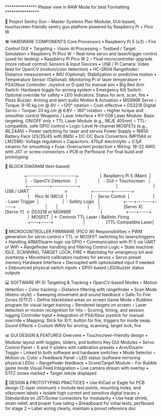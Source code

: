 *************** Please view in RAW Mode for best Formatting ****************

🔫 Project Sentry Gun – Master Systems Plan
Modular, GUI-based, touchscreen-friendly sentry gun platform powered by Raspberry Pi + Pico W

🛠️ HARDWARE COMPONENTS
Core Processors
	•	Raspberry Pi 5 (x3)
	◦	Fire Control GUI + Targeting
	◦	Vision AI Processing
	◦	Testbed / Target Simulation
	•	Raspberry Pi Pico W
	◦	Real-time servo and laser/trigger control (used for testing)
	•	Raspberry Pi Pico W 2
	◦	Final microcontroller upgrade (more robust control)
Sensors & Input Devices
	•	USB / Pi Camera: Video feed for OpenCV (motion/color detection)
	•	HC-SR04 Rangefinder: Distance measurement
	•	IMU (Optional): Stabilization or predictive motion
	•	Temperature Sensor (Optional): Monitoring Pi or laser temperature
	•	PS4/Xbox Controller: Joystick or D-pad for manual aim
	•	Big Red Arm Switch: Hardware toggle for arming system
	•	Emergency Kill Switch: Optional override for safety
	•	LED Indicators: Status for arm, scan, fire
	•	Piezo Buzzer: Arming and alert audio
Motion & Actuation
	•	MG996R Servo
	◦	Torque: 9–10 kg.cm @ 6V
	◦	~120° rotation
	◦	Cost-effective
	•	DS3218 Digital Servo
	◦	Torque: 20 kg.cm @ 6.8V
	◦	180° rotation
	◦	Higher torque and smoother control
Weapons / Laser Interface
	•	KY-008 Laser Module: Basic targeting, ON/OFF only
	•	TTL Laser Module (e.g., NEJE 405nm)
	◦	TTL-compatible, safe GPIO control
	•	Logic-Level N-channel MOSFETs (e.g., IRLZ44N)
	◦	Power switching for laser and servos
Power Supply
	•	18650 Battery Pack (2S/3S/4S with BMS)
	•	DC-DC Buck Converters (MP1584 or LM2596): Voltage regulation
	•	Capacitors: 470µF electrolytic + 0.1µF ceramic for smoothing
	•	Fuse: Overcurrent protection
	•	Wiring: 18–22 AWG with JST or screw connectors
	•	PCB or Perfboard: For final build and prototyping

🧱 BLOCK DIAGRAM (text-based)

                +-------------------------+
                 |  Raspberry Pi 5 (Main)  |
                 |   - OpenCV Detection    |
                 |   - GUI + Touchscreen   |
                 +-----------+-------------+
                             |
                             | USB / UART
                             v
                   +---------+---------+
                   |     Pico W (MCU)  |
                   |  - Servo Control  |
                   |  - Laser Trigger  |
                   |  - Safety Logic   |
                   +----+--------+-----+
                        |        |
                        |        |
                   [Servo X]  [Servo Y]  ← DS3218 or MG996R
                        |
                   +----+-----+
                   |  MOSFET  | ← Controls TTL Laser / Ballistic Firing
                   +----+-----+
                        |
                 [TTL-Compatible Laser]

🧰 MICROCONTROLLER FIRMWARE (PICO W)
Responsibilities
	•	PWM generation for servo control
	•	TTL or MOSFET switching for lasers/triggers
	•	Handling ARM/Disarm logic via GPIO
	•	Communication with Pi 5 via UART or WiFi
	•	Rangefinder handling and filtering
Control Logic
	•	State machine: IDLE, SCANNING, TARGET LOCK, FIRE
	•	Watchdog for emergency kill and overtemp
	•	Movement calibration routines for servos
	•	Servo preset memory
Hardware Interface
	•	Decoupled with optoisolated input if needed
	•	Debounced physical switch inputs
	•	GPIO-based LED/buzzer status outputs



💻 SOFTWARE (PI 5)
Targeting & Tracking
	•	OpenCV-based Modes
	◦	Motion detection
	◦	Color tracking
	◦	Distance filtering with rangefinder
	•	Scan Mode (Aliens-style)
	◦	Sweeping movement and sound feedback
	•	Safe-To-Fire Zones (STFZ)
	◦	Define blacklisted areas on screen
Game Mode
	•	Bubbles program for visual target training
	◦	Rendered targets on screen
	◦	Laser detection or motion recognition for hits
	◦	Scoring, timing, and session logging
Controller Input
	•	Integration of PS4/Xbox joystick for manual override
	•	Mapping: Stick for X/Y, button for fire, triggers for mode swap
Sound Effects
	•	Custom WAVs for arming, scanning, target lock, fire



📊 GUI DESIGN & FEATURES
Overview
	•	Touchscreen-friendly design
	•	Modular layout with toggles, sliders, and buttons
Key GUI Modules
	•	Servo Control Panel
	◦	X and Y sliders with calibration presets
	•	Arm/Disarm Toggle
	◦	Linked to both software and hardware switches
	•	Mode Selector
	◦	Motion vs. Color
	•	Feedback Panel
	◦	LED status (software mirroring physical LEDs)
	◦	Rangefinder feedback
	•	Score/Target Module
	◦	For Bubble game mode
Visual Feed Integration
	•	Live camera stream with overlay
	•	STFZ zones marked
	•	Target reticle displayed



🧱 DESIGN & PROTOTYPING PRACTICES
	•	Use KiCad or Eagle for PCB design (2-layer minimum)
	•	Include test points, mounting holes, and silkscreen labels
	•	Isolate high current and sensitive digital traces
	•	Standardize on JST/Screw connectors for modularity
	•	Use heat shrink, strain relief, and proper fuse rating
	•	Breadboard for initial tests, perfboard for stage 2
	•	Label wiring clearly, maintain a pinout reference doc


